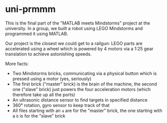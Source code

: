 
# uni-prmmm

This is the final part of the "MATLAB meets Mindstorms" project at the
university. In a group, we built a robot using LEGO Mindstorms and programmed it
using MATLAB.

Our project is the closest we could get to a railgun: LEGO parts are accelerated
using a wheel which is powered by 4 motors via a 1:25 gear translation to
achieve astonishing speeds.

More facts:

 - Two Mindstorms bricks, communicating via a physical button which is pressed
   using a motor (yes, seriously)
 - The first brick ("master" brick) is the brain of the machine, the second one
   ("slave" brick) just powers the four acceleration motors (which therefore
   take up all the ports)
 - An ultrasonic distance sensor to find targets in specified distance
 - 360° rotation, gyro sensor to keep track of that
 - All files starting with an `a` are for the "master" brick, the one starting
   with a `b` is for the "slave" brick

